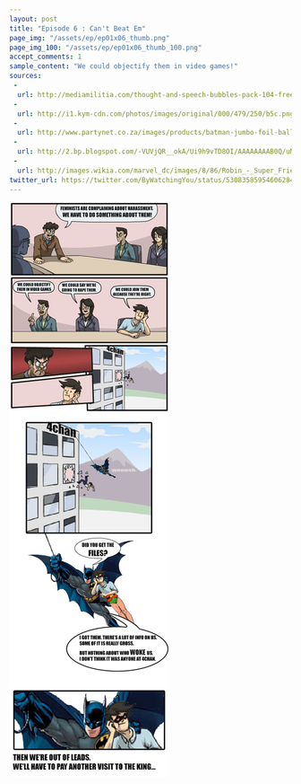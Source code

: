 ```yaml
---
layout: post
title: "Episode 6 : Can't Beat Em"
page_img: "/assets/ep/ep01x06_thumb.png"
page_img_100: "/assets/ep/ep01x06_thumb_100.png"
accept_comments: 1
sample_content: "We could objectify them in video games!"
sources: 
 - 
  url: http://mediamilitia.com/thought-and-speech-bubbles-pack-104-free-vectors-and-images/
 - 
  url: http://i1.kym-cdn.com/photos/images/original/000/479/250/b5c.png
 - 
  url: http://www.partynet.co.za/images/products/batman-jumbo-foil-balloon-p3123.jpg
 - 
  url: http://2.bp.blogspot.com/-VUVjQR__okA/Ui9h9vTD8OI/AAAAAAAAB0Q/uMg2tsaxUpI/s320/batman_robin.png
 - 
  url: http://images.wikia.com/marvel_dc/images/8/86/Robin_-_Super_Friends_01.jpg
twitter_url: https://twitter.com/ByWatchingYou/status/530835859546062848
---
```



<div style="margin-left: auto; margin-right: auto; width: 600px;">
  <img src="/assets/ep/ep01x06.png" alt="Can't Beat Em - Join Feminism" />
</div>

<div style="display: none">
  Script:

  CEO: Feminists are complaining about harassment. We have to do something about them.
  Employee 1: We could objectify them in video games.
  Employee 2: We could way we're going to rape them.
  Employee 3/Secretly Robin: We could join them because they're right.
  [4chan Building]
  Batman: Did you get the files?
  Robin: I got them. There's a lot of info on us. Some of it is really gross. But nothing about who woke us. I don't think it was anyone at 4chan.
  Batman: Then we're out of leads. We'll have to pay another visit to the king...
</div>
